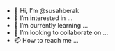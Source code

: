 - 👋 Hi, I’m @susahberak
- 👀 I’m interested in ...
- 🌱 I’m currently learning ...
- 💞️ I’m looking to collaborate on ...
- 📫 How to reach me ...

<!---
susahberak/susahberak is a ✨ special ✨ repository because its `README.md` (this file) appears on your GitHub profile.
You can click the Preview link to take a look at your changes.
--->
